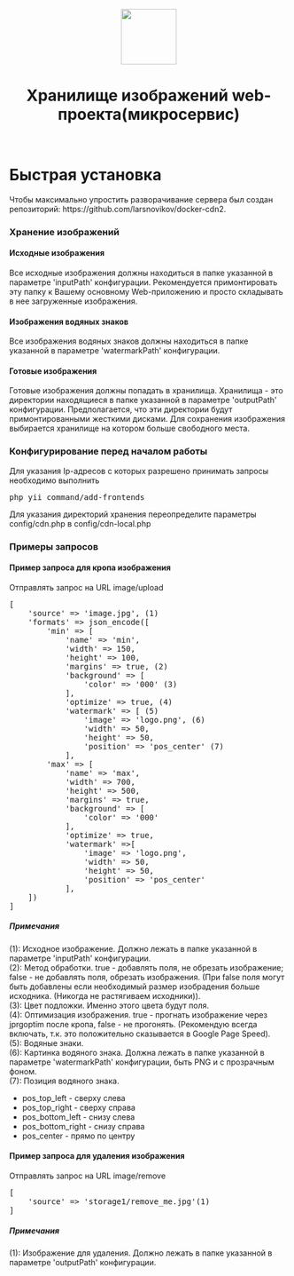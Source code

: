 <p align="center">
    <a href="https://github.com/yiisoft" target="_blank">
        <img src="https://avatars0.githubusercontent.com/u/993323" height="100px">
    </a>
    <h1 align="center">Хранилище изображений web-проекта(микросервис)</h1>
    <br>
</p>

<h1>Быстрая установка</h1>
<p>
    Чтобы максимально упростить разворачивание сервера был создан репозиторий: https://github.com/larsnovikov/docker-cdn2.
</p>    

<h3>Хранение изображений</h3>
<h4>Исходные изображения</h4>
<p>
    Все исходные изображения должны находиться в папке указанной в параметре 'inputPath' конфигурации. Рекомендуется примонтировать эту папку к Вашему основному Web-приложению и просто складывать в нее загруженные изображения.
</p>
<h4>Изображения водяных знаков</h4>
<p>
    Все изображения водяных знаков должны находиться в папке указанной в параметре 'watermarkPath' конфигурации.
</p>  
<h4>Готовые изображения</h4>
<p>
    Готовые изображения должны попадать в хранилища. Хранилища - это директории находящиеся в папке указанной в параметре 'outputPath' конфигурации. Предполагается, что эти директории будут примонтированными жесткими дисками. Для сохранения изображения выбирается хранилище на котором больше свободного места.
</p>    


<h3>Конфигурирование перед началом работы</h3>
<p>
    Для указания Ip-адресов с которых разрешено принимать запросы необходимо выполнить <pre>php yii command/add-frontends</pre>
    Для указания директорий хранения переопределите параметры config/cdn.php в config/cdn-local.php
</p>

<h3>Примеры запросов</h3>

<h4>Пример запроса для кропа изображения</h4>
Отправлять запрос на URL image/upload
<pre>
[
    'source' => 'image.jpg', (1) 
    'formats' => json_encode([
        'min' => [
            'name' => 'min',
            'width' => 150,
            'height' => 100,
            'margins' => true, (2) 
            'background' => [
                'color' => '000' (3) 
            ],
            'optimize' => true, (4)
            'watermark' => [ (5)
                'image' => 'logo.png', (6)
                'width' => 50, 
                'height' => 50,
                'position' => 'pos_center' (7)
            ],
        'max' => [
            'name' => 'max',
            'width' => 700,
            'height' => 500,
            'margins' => true,
            'background' => [
                'color' => '000'
            ],
            'optimize' => true,
            'watermark' =>[
                'image' => 'logo.png',
                'width' => 50,
                'height' => 50,
                'position' => 'pos_center'
            ],    
    ])
]
</pre>
<h5>Примечания</h5>
(1): Исходное изображение. Должно лежать в папке указанной в параметре 'inputPath' конфигурации.<br>
(2): Метод обработки. true - добавлять поля, не обрезать изображение; false - не добавлять поля, обрезать изображения. (При false поля могут быть добавлены если необходимый размер изобрадения больше исходника. (Никогда не растягиваем исходники)).<br>
(3): Цвет подложки. Именно этого цвета будут поля.<br>
(4): Оптимизация изображения. true - прогнать изображение через jprgoptim после кропа, false - не прогонять. (Рекомендую всегда включать, т.к. это положительно сказывается в Google Page Speed).<br>
(5): Водяные знаки.<br>
(6): Картинка водяного знака. Должна лежать в папке указанной в параметре 'watermarkPath' конфигурации, быть PNG и с прозрачным фоном.<br>
(7): Позиция водяного знака.<br>
<ul>
    <li>pos_top_left - сверху слева</li>
    <li>pos_top_right - сверху справа</li>
    <li>pos_bottom_left - снизу слева</li>
    <li>pos_bottom_right - снизу справа</li>
    <li>pos_center - прямо по центру</li>
</ul>
<h4>Пример запроса для удаления изображения</h4>
Отправлять запрос на URL image/remove
<pre>
[
    'source' => 'storage1/remove_me.jpg'(1)
]
</pre>
<h5>Примечания</h5>
(1): Изображение для удаления. Должно лежать в папке указанной в параметре 'outputPath' конфигурации.
